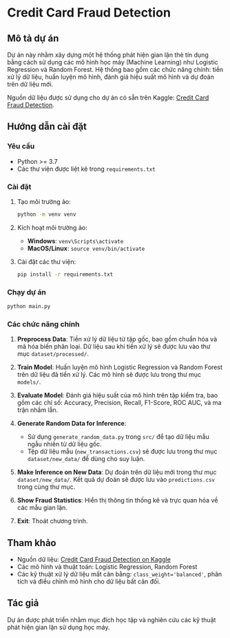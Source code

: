 # Credit Card Fraud Detection

## Mô tả dự án
Dự án này nhằm xây dựng một hệ thống phát hiện gian lận thẻ tín dụng bằng cách sử dụng các mô hình học máy (Machine Learning) như Logistic Regression và Random Forest. Hệ thống bao gồm các chức năng chính: tiền xử lý dữ liệu, huấn luyện mô hình, đánh giá hiệu suất mô hình và dự đoán trên dữ liệu mới.

Nguồn dữ liệu được sử dụng cho dự án có sẵn trên Kaggle: [Credit Card Fraud Detection](https://www.kaggle.com/datasets/bhadramohit/credit-card-fraud-detection).

## Hướng dẫn cài đặt

### Yêu cầu
- Python >= 3.7
- Các thư viện được liệt kê trong `requirements.txt`

### Cài đặt
1. Tạo môi trường ảo:
   ```bash
   python -m venv venv
   ```
2. Kích hoạt môi trường ảo:
   - **Windows**: `venv\Scripts\activate`
   - **MacOS/Linux**: `source venv/bin/activate`

3. Cài đặt các thư viện:
   ```bash
   pip install -r requirements.txt
   ```

### Chạy dự án
```bash
python main.py
```

### Các chức năng chính
1. **Preprocess Data**: Tiền xử lý dữ liệu từ tập gốc, bao gồm chuẩn hóa và mã hóa biến phân loại. Dữ liệu sau khi tiền xử lý sẽ được lưu vào thư mục `dataset/processed/`.

2. **Train Model**: Huấn luyện mô hình Logistic Regression và Random Forest trên dữ liệu đã tiền xử lý. Các mô hình sẽ được lưu trong thư mục `models/`.

3. **Evaluate Model**: Đánh giá hiệu suất của mô hình trên tập kiểm tra, bao gồm các chỉ số: Accuracy, Precision, Recall, F1-Score, ROC AUC, và ma trận nhầm lẫn.

4. **Generate Random Data for Inference**: 
   - Sử dụng `generate_random_data.py` trong `src/` để tạo dữ liệu mẫu ngẫu nhiên từ dữ liệu gốc.
   - Tệp dữ liệu mẫu (`new_transactions.csv`) sẽ được lưu trong thư mục `dataset/new_data/` để dùng cho suy luận.

5. **Make Inference on New Data**: Dự đoán trên dữ liệu mới trong thư mục `dataset/new_data/`. Kết quả dự đoán sẽ được lưu vào `predictions.csv` trong cùng thư mục.

6. **Show Fraud Statistics**: Hiển thị thông tin thống kê và trực quan hóa về các mẫu gian lận.

7. **Exit**: Thoát chương trình.

## Tham khảo
- Nguồn dữ liệu: [Credit Card Fraud Detection on Kaggle](https://www.kaggle.com/datasets/bhadramohit/credit-card-fraud-detection)
- Các mô hình và thuật toán: Logistic Regression, Random Forest
- Các kỹ thuật xử lý dữ liệu mất cân bằng: `class_weight='balanced'`, phân tích và điều chỉnh mô hình cho dữ liệu bất cân đối.

## Tác giả
Dự án được phát triển nhằm mục đích học tập và nghiên cứu các kỹ thuật phát hiện gian lận sử dụng học máy.